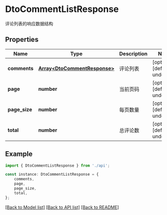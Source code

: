 # DtoCommentListResponse

评论列表的响应数据结构

## Properties

Name | Type | Description | Notes
------------ | ------------- | ------------- | -------------
**comments** | [**Array&lt;DtoCommentResponse&gt;**](DtoCommentResponse.md) | 评论列表 | [optional] [default to undefined]
**page** | **number** | 当前页码 | [optional] [default to undefined]
**page_size** | **number** | 每页数量 | [optional] [default to undefined]
**total** | **number** | 总评论数 | [optional] [default to undefined]

## Example

```typescript
import { DtoCommentListResponse } from './api';

const instance: DtoCommentListResponse = {
    comments,
    page,
    page_size,
    total,
};
```

[[Back to Model list]](../README.md#documentation-for-models) [[Back to API list]](../README.md#documentation-for-api-endpoints) [[Back to README]](../README.md)
